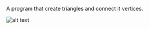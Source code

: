 A program that create triangles and connect it vertices.

![alt text](https://github.com/ThanooThanu/3D-Game-Development-using-C-and-OPENGL/blob/main/Assignment%200/%E0%B8%81%20with%20triangle.png?raw=true)